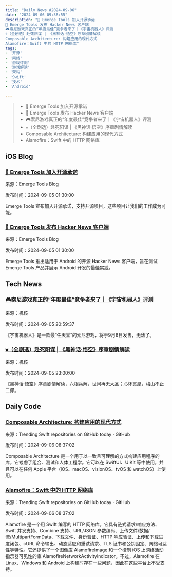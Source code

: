 ```yaml
---
title: "Daily News #2024-09-06"
date: "2024-09-06 09:38:55"
description: "💪 Emerge Tools 加入开源承诺
📱 Emerge Tools 发布 Hacker News 客户端
🎮索尼游戏真正的“年度最佳”竞争者来了｜《宇宙机器人》评测
💀（全剧透）赴死阳谋 | 《黑神话·悟空》序章剧情解读
Composable Architecture: 构建应用的现代方式
Alamofire：Swift 中的 HTTP 网络库"
tags: 
- '开源'
- '网络'
- '游戏评测'
- '游戏解读'
- '架构'
- 'Swift'
- '技术'
- 'Android'

---
```


> - 💪 Emerge Tools 加入开源承诺
> - 📱 Emerge Tools 发布 Hacker News 客户端
> - 🎮索尼游戏真正的“年度最佳”竞争者来了｜《宇宙机器人》评测
> - 💀（全剧透）赴死阳谋 | 《黑神话·悟空》序章剧情解读
> - Composable Architecture: 构建应用的现代方式
> - Alamofire：Swift 中的 HTTP 网络库


## iOS Blog

### [💪 Emerge Tools 加入开源承诺](https://www.emergetools.com/blog/posts/emerge-joining-open-source-pledge)

来源：Emerge Tools Blog

发布时间：2024-09-05 01:30:00

Emerge Tools 宣布加入开源承诺，支持开源项目，这些项目让我们的工作成为可能。

### [📱 Emerge Tools 发布 Hacker News 客户端](https://www.emergetools.com/blog/posts/announcing-emerge-tools-hackernews-app)

来源：Emerge Tools Blog

发布时间：2024-09-05 01:30:00

Emerge Tools 推出适用于 Android 的开源 Hacker News 客户端，旨在测试 Emerge Tools 产品并展示 Android 开发的最佳实践。

## Tech News

### [🎮索尼游戏真正的“年度最佳”竞争者来了｜《宇宙机器人》评测](https://www.gcores.com/articles/187778)

来源：机核

发布时间：2024-09-05 20:59:37

《宇宙机器人》是一款最“任天堂”的索尼游戏，将于9月6日发售，无敌了。

### [💀（全剧透）赴死阳谋 | 《黑神话·悟空》序章剧情解读](https://www.gcores.com/radios/187516)

来源：机核

发布时间：2024-09-05 23:00:00

《黑神话·悟空》序章剧情解读，六根兵解，世间再无大圣；心怀灵犀，梅山不止二郎。

## Daily Code

### [Composable Architecture: 构建应用的现代方式](https://github.com/pointfreeco/swift-composable-architecture)

来源：Trending Swift repositories on GitHub today · GitHub

发布时间：2024-09-06 08:37:02

Composable Architecture 是一个用于以一致且可理解的方式构建应用程序的库，它考虑了组合、测试和人体工程学。它可以在 SwiftUI、UIKit 等中使用，并且可以在任何 Apple 平台（iOS、macOS、visionOS、tvOS 和 watchOS）上使用。

### [Alamofire：Swift 中的 HTTP 网络库](https://github.com/Alamofire/Alamofire)

来源：Trending Swift repositories on GitHub today · GitHub

发布时间：2024-09-06 08:37:02

Alamofire 是一个用 Swift 编写的 HTTP 网络库。它具有链式请求/响应方法、Swift 并发支持、Combine 支持、URL/JSON 参数编码、上传文件/数据/流/MultipartFormData、下载文件、身份验证、HTTP 响应验证、上传和下载进度闭包、cURL 命令输出、动态适应和重试请求、TLS 证书和公钥固定、网络可达性等特性。它还提供了一个图像库 AlamofireImage 和一个控制 iOS 上网络活动指示器可见性的库 AlamofireNetworkActivityIndicator。不过，Alamofire 在 Linux、Windows 和 Android 上构建时存在一些问题，因此在这些平台上不受支持。
